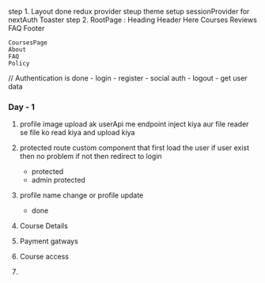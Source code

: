 step 1.  Layout done 
        redux provider steup
        theme setup 
        sessionProvider for nextAuth
        Toaster
step 2. 
    RootPage :
        Heading
        Header
        Here
        Courses
        Reviews
        FAQ
        Footer
    
    CoursesPage
    About
    FAQ
    Policy




// Authentication is done 
    - login 
    - register
    - social auth
    - logout
    - get user data 




### Day - 1
1. profile image upload
    ak userApi me endpoint inject kiya aur file reader se file ko read kiya and upload kiya 
2. protected route
    custom component that first load the user if user exist then no problem if not then redirect to login
    - protected 
    - admin protected
    
3. profile name change or profile update
    - done
4. Course Details
5. Payment gatways
6. Course access 
7. 
